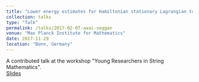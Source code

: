 ```yaml
---
title: "Lower energy estimates for Hamiltonian stationary Lagrangian tori in CP^2"
collection: talks
type: "Talk"
permalink: /talks/2017-02-07-aaai-seqgan
venue: "Max Planck Institute for Mathematics"
date: 2017-11-29
location: "Bonn, Germany"
---
```


A contributed talk at the workshop "Young Researchers in String Mathematics". <br>
[Slides](http://polishman.github.io/files/2017_02_07_aaai_seqgan.pdf)
